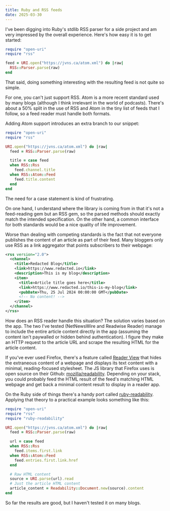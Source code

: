 ```yaml
---
title: Ruby and RSS feeds
date: 2025-03-30
---
```


I've been digging into Ruby's stdlib RSS parser for a side project and am very
impressed by the overall experience. Here's how easy it is to get started:

```rb
require "open-uri"
require "rss"

feed = URI.open("https://jvns.ca/atom.xml") do |raw|
  RSS::Parser.parse(raw)
end
```

That said, doing something interesting with the resulting feed is not quite so
simple.

For one, you can't just support RSS. Atom is a more recent standard used by many
blogs (although I think irrelevant in the world of podcasts). There's about a
50% split in the use of RSS and Atom in the tiny list of feeds that I follow, so
a feed reader must handle both formats.

Adding Atom support introduces an extra branch to our snippet:

```rb
require "open-uri"
require "rss"

URI.open("https://jvns.ca/atom.xml") do |raw|
  feed = RSS::Parser.parse(raw)

  title = case feed
  when RSS::Rss
    feed.channel.title
  when RSS::Atom::Feed
    feed.title.content
  end
end
```

The need for a case statement is kind of frustrating.

On one hand, I understand where the library is coming from in that it's not a
feed-reading gem but an RSS gem, so the parsed methods should exactly match the
intended specification. On the other hand, a common interface for both standards
would be a nice quality of life improvement.

Worse than dealing with competing standards is the fact that not everyone
publishes the content of an article as part of their feed. Many bloggers only
use RSS as a link aggregator that points subscribers to their webpage:

```xml
<rss version="2.0">
  <channel>
    <title>Redacted Blog</title>
    <link>https://www.redacted.io</link>
    <description>This is my blog</description>
    <item>
      <title>Article title goes here</title>
      <link>https://www.redacted.io/this-is-my-blog</link>
      <pubDate>Thu, 25 Jul 2024 00:00:00 GMT</pubDate>
      <!-- No content! -->
    </item>
  </channel>
</rss>
```

How does an RSS reader handle this situation? The solution varies based on the
app. The two I've tested (NetNewsWire and Readwise Reader) manage to include the
entire article content directly in the app (assuming the content isn't paywalled
or hidden behind authentication). I figure they make an HTTP request to the
article URL and scrape the resulting HTML for the article content.

If you've ever used Firefox, there's a feature called
[Reader View](https://support.mozilla.org/en-US/kb/firefox-reader-view-clutter-free-web-pages)
that hides the extraneous content of a webpage and displays its text content
with a minimal, reading-focused stylesheet. The JS library that Firefox uses is
open source on their Github:
[mozilla/readability](https://github.com/mozilla/readability). Depending on your
stack, you could probably feed the HTML result of the feed's matching HTML
webpage and get back a minimal content result to display in a reader app.

On the Ruby side of things there's a handy port called
[ruby-readability](https://github.com/cantino/ruby-readability). Applying that
theory to a practical example looks something like this:

```rb
require "open-uri"
require "rss"
require "ruby-readability"

URI.open("https://jvns.ca/atom.xml") do |raw|
  feed = RSS::Parser.parse(raw)

  url = case feed
  when RSS::Rss
    feed.items.first.link
  when RSS::Atom::Feed
    feed.entries.first.link.href
  end

  # Raw HTML content
  source = URI.parse(url).read
  # Just the article HTML content
  article_content = Readability::Document.new(source).content
end
```

So far the results are good, but I haven't tested it on many blogs.
